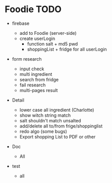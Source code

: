 # Foodie TODO

- firebase
	- add to Foodie (server-side)
	- create userLogin
		- function salt + md5 pwd
		- shoppingList + fridge for all userLogin
	

- form research
	- input check
	- multi ingredient
	- search from fridge
	- fail research
	- multi-pages result
	
- Detail
	- lower case all ingredient (Charlotte)
	- show witch string match
	- salt shouldn't match unsalted
	- add/delete all to/from frige/shoppinglist
	- redo algo (some bugs)
	- Export shopping List to PDF or other
	
- Doc
	- All

- test
	- all
	
